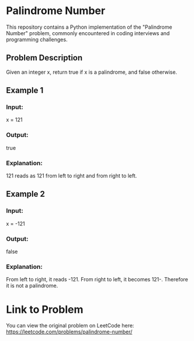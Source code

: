 # Palindrome Number

This repository contains a Python implementation of the "Palindrome Number" problem, commonly encountered in coding interviews and programming challenges.

## Problem Description

Given an integer x, return true if x is a palindrome, and false otherwise.


## Example 1
### Input:
x = 121
### Output:
true
### Explanation:
121 reads as 121 from left to right and from right to left.

## Example 2
### Input:
x = -121
### Output:
false
### Explanation:
From left to right, it reads -121. From right to left, it becomes 121-. Therefore it is not a palindrome.


# Link to Problem
You can view the original problem on LeetCode here: https://leetcode.com/problems/palindrome-number/







